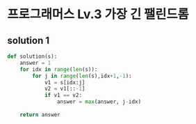 # 프로그래머스 Lv.3 가장 긴 팰린드롬

## solution 1

```python
def solution(s):
    answer = 1
    for idx in range(len(s)):
        for j in range(len(s),idx+1,-1):
            v1 = s[idx:j]
            v2 = v1[::-1]
            if v1 == v2:
                answer = max(answer, j-idx)
            
    return answer
```